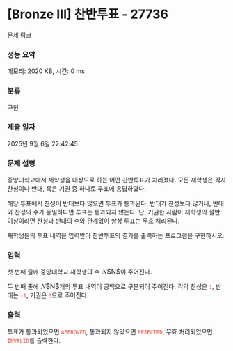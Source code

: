# [Bronze III] 찬반투표 - 27736 

[문제 링크](https://www.acmicpc.net/problem/27736) 

### 성능 요약

메모리: 2020 KB, 시간: 0 ms

### 분류

구현

### 제출 일자

2025년 9월 6일 22:42:45

### 문제 설명

<p>중앙대학교에서 재학생을 대상으로 하는 어떤 찬반투표가 치러졌다. 모든 재학생은 각자 찬성이나 반대, 혹은 기권 중 하나로 투표에 응답하였다.</p>

<p>해당 투표에서 찬성이 반대보다 많으면 투표가 통과된다. 반대가 찬성보다 많거나, 반대와 찬성의 수가 동일하다면 투표는 통과되지 않는다. 단, 기권한 사람이 재학생의 절반 이상이라면 찬성과 반대의 수와 관계없이 항상 투표는 무효 처리된다.</p>

<p>재학생들의 투표 내역을 입력받아 찬반투표의 결과를 출력하는 프로그램을 구현하시오.</p>

### 입력 

 <p>첫 번째 줄에 중앙대학교 재학생의 수 <mjx-container class="MathJax" jax="CHTML" style="font-size: 109%; position: relative;"><mjx-math class="MJX-TEX" aria-hidden="true"><mjx-mi class="mjx-i"><mjx-c class="mjx-c1D441 TEX-I"></mjx-c></mjx-mi></mjx-math><mjx-assistive-mml unselectable="on" display="inline"><math xmlns="http://www.w3.org/1998/Math/MathML"><mi>N</mi></math></mjx-assistive-mml><span aria-hidden="true" class="no-mathjax mjx-copytext">$N$</span></mjx-container>이 주어진다.</p>

<p>두 번째 줄에 <mjx-container class="MathJax" jax="CHTML" style="font-size: 109%; position: relative;"><mjx-math class="MJX-TEX" aria-hidden="true"><mjx-mi class="mjx-i"><mjx-c class="mjx-c1D441 TEX-I"></mjx-c></mjx-mi></mjx-math><mjx-assistive-mml unselectable="on" display="inline"><math xmlns="http://www.w3.org/1998/Math/MathML"><mi>N</mi></math></mjx-assistive-mml><span aria-hidden="true" class="no-mathjax mjx-copytext">$N$</span></mjx-container>개의 투표 내역이 공백으로 구분되어 주어진다. 각각 찬성은 <span style="color: rgb(231, 76, 60); --darkreader-inline-color: var(--darkreader-text-e74c3c, #e95849);" data-darkreader-inline-color=""><code>1</code></span>, 반대는 <span style="color: rgb(231, 76, 60); --darkreader-inline-color: var(--darkreader-text-e74c3c, #e95849);" data-darkreader-inline-color=""><code>-1</code></span>, 기권은 <span style="color: rgb(231, 76, 60); --darkreader-inline-color: var(--darkreader-text-e74c3c, #e95849);" data-darkreader-inline-color=""><code>0</code></span>으로 주어진다.</p>

### 출력 

 <p>투표가 통과되었으면 <span style="color: rgb(231, 76, 60); --darkreader-inline-color: var(--darkreader-text-e74c3c, #e95849);" data-darkreader-inline-color=""><code>APPROVED</code></span>, 통과되지 않았으면 <span style="color: rgb(231, 76, 60); --darkreader-inline-color: var(--darkreader-text-e74c3c, #e95849);" data-darkreader-inline-color=""><code>REJECTED</code></span>, 무효 처리되었으면 <span style="color: rgb(231, 76, 60); --darkreader-inline-color: var(--darkreader-text-e74c3c, #e95849);" data-darkreader-inline-color=""><code>INVALID</code></span>를 출력한다.</p>

